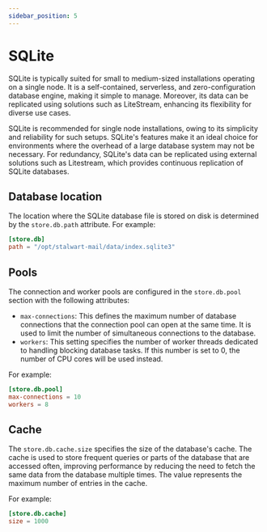 ```yaml
---
sidebar_position: 5
---
```


# SQLite

SQLite is typically suited for small to medium-sized installations operating on a single node. It is a self-contained, serverless, and zero-configuration database engine, making it simple to manage. Moreover, its data can be replicated using solutions such as LiteStream, enhancing its flexibility for diverse use cases.


SQLite is recommended for single node installations, owing to its simplicity and reliability for such setups. SQLite's features make it an ideal choice for environments where the overhead of a large database system may not be necessary. For redundancy, SQLite's data can be replicated using external solutions such as Litestream, which provides continuous replication of SQLite databases.

## Database location

The location where the SQLite database file is stored on disk is determined by the `store.db.path` attribute. For example:

```toml
[store.db]
path = "/opt/stalwart-mail/data/index.sqlite3"
```

## Pools

The connection and worker pools are configured in the `store.db.pool` section with the following attributes:

- `max-connections`: This defines the maximum number of database connections that the connection pool can open at the same time. It is used to limit the number of simultaneous connections to the database.
- `workers`: This setting specifies the number of worker threads dedicated to handling blocking database tasks. If this number is set to 0, the number of CPU cores will be used instead.

For example:

```toml
[store.db.pool]
max-connections = 10
workers = 8
```

## Cache

The `store.db.cache.size` specifies the size of the database's cache. The cache is used to store frequent queries or parts of the database that are accessed often, improving performance by reducing the need to fetch the same data from the database multiple times. The value represents the maximum number of entries in the cache.

For example:

```toml
[store.db.cache]
size = 1000
```

